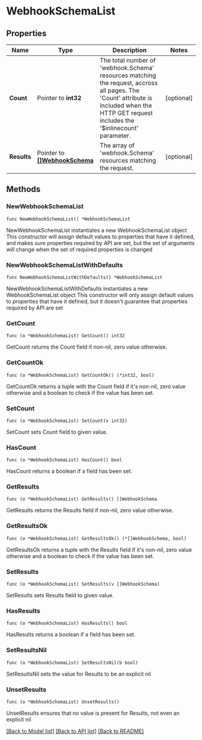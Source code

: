 # WebhookSchemaList

## Properties

Name | Type | Description | Notes
------------ | ------------- | ------------- | -------------
**Count** | Pointer to **int32** | The total number of &#39;webhook.Schema&#39; resources matching the request, accross all pages. The &#39;Count&#39; attribute is included when the HTTP GET request includes the &#39;$inlinecount&#39; parameter. | [optional] 
**Results** | Pointer to [**[]WebhookSchema**](WebhookSchema.md) | The array of &#39;webhook.Schema&#39; resources matching the request. | [optional] 

## Methods

### NewWebhookSchemaList

`func NewWebhookSchemaList() *WebhookSchemaList`

NewWebhookSchemaList instantiates a new WebhookSchemaList object
This constructor will assign default values to properties that have it defined,
and makes sure properties required by API are set, but the set of arguments
will change when the set of required properties is changed

### NewWebhookSchemaListWithDefaults

`func NewWebhookSchemaListWithDefaults() *WebhookSchemaList`

NewWebhookSchemaListWithDefaults instantiates a new WebhookSchemaList object
This constructor will only assign default values to properties that have it defined,
but it doesn't guarantee that properties required by API are set

### GetCount

`func (o *WebhookSchemaList) GetCount() int32`

GetCount returns the Count field if non-nil, zero value otherwise.

### GetCountOk

`func (o *WebhookSchemaList) GetCountOk() (*int32, bool)`

GetCountOk returns a tuple with the Count field if it's non-nil, zero value otherwise
and a boolean to check if the value has been set.

### SetCount

`func (o *WebhookSchemaList) SetCount(v int32)`

SetCount sets Count field to given value.

### HasCount

`func (o *WebhookSchemaList) HasCount() bool`

HasCount returns a boolean if a field has been set.

### GetResults

`func (o *WebhookSchemaList) GetResults() []WebhookSchema`

GetResults returns the Results field if non-nil, zero value otherwise.

### GetResultsOk

`func (o *WebhookSchemaList) GetResultsOk() (*[]WebhookSchema, bool)`

GetResultsOk returns a tuple with the Results field if it's non-nil, zero value otherwise
and a boolean to check if the value has been set.

### SetResults

`func (o *WebhookSchemaList) SetResults(v []WebhookSchema)`

SetResults sets Results field to given value.

### HasResults

`func (o *WebhookSchemaList) HasResults() bool`

HasResults returns a boolean if a field has been set.

### SetResultsNil

`func (o *WebhookSchemaList) SetResultsNil(b bool)`

 SetResultsNil sets the value for Results to be an explicit nil

### UnsetResults
`func (o *WebhookSchemaList) UnsetResults()`

UnsetResults ensures that no value is present for Results, not even an explicit nil

[[Back to Model list]](../README.md#documentation-for-models) [[Back to API list]](../README.md#documentation-for-api-endpoints) [[Back to README]](../README.md)


